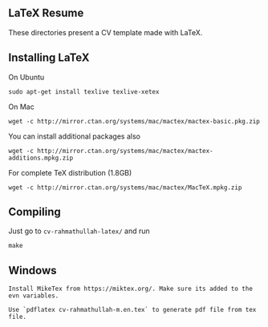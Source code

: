 ## LaTeX Resume

These directories present a CV template made with LaTeX.

## Installing LaTeX

On Ubuntu

	sudo apt-get install texlive texlive-xetex

On Mac

	wget -c http://mirror.ctan.org/systems/mac/mactex/mactex-basic.pkg.zip

You can install additional packages also

	wget -c http://mirror.ctan.org/systems/mac/mactex/mactex-additions.mpkg.zip

For complete TeX distribution (1.8GB)

	wget -c http://mirror.ctan.org/systems/mac/mactex/MacTeX.mpkg.zip

## Compiling

Just go to `cv-rahmathullah-latex/` and run

	make

## Windows

	Install MikeTex from https://miktex.org/. Make sure its added to the evn variables.

	Use `pdflatex cv-rahmathullah-m.en.tex` to generate pdf file from tex file.


			
